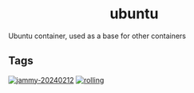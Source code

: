<!---
NOTE: AUTO-GENERATED FILE
to edit this file, instead edit its template at: ./github/scripts/templates/container/README.md.j2
-->
<div align="center">

# ubuntu

</div>

Ubuntu container, used as a base for other containers

## Tags
[![jammy-20240212](https://img.shields.io/badge/jammy--20240212-blue?style=flat-square)](https://github.com/kflix-tv/containers/pkgs/container/ubuntu/183229668?tag=jammy-20240212)
 [![rolling](https://img.shields.io/badge/rolling-green?style=flat-square)](https://github.com/kflix-tv/containers/pkgs/container/ubuntu/183229668?tag=rolling)